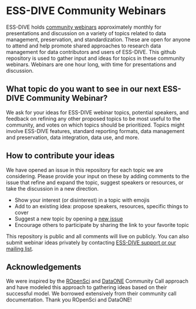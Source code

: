 # ESS-DIVE Community Webinars
ESS-DIVE holds [community webinars](https://ess-dive.lbl.gov/webinars/) approximately monthly for presentations and discussion on a variety of topics related to data management, preservation, and standardization. These are open for anyone to attend and help promote shared approaches to research data management for data contributors and users of ESS-DIVE. This github repository is used to gather input and ideas for topics in these community webinars. Webinars are one hour long, with time for presentations and discussion. 

## What topic do you want to see in our next ESS-DIVE Community Webinar? 
We ask for your ideas for ESS-DIVE webinar topics, potential speakers, and feedback on refining any other proposed topics to be most useful to the community, and votes on which topics should be prioritized. Topics might involve ESS-DIVE features, standard reporting formats, data management and preservation, data integration, data use, and more.  

## How to contribute your ideas
We have opened an issue in this repository for each topic we are considering. Please provide your input on these by adding comments to the issue that refine and expand the topic, suggest speakers or resources, or take the discussion in a new direction. 

* Show your interest (or disinterest) in a topic with emojis
* Add to an existing idea: propose speakers, resources, specific things to cover
* Suggest a new topic by opening a [new issue](https://github.com/ess-dive-community/essdive-webinars-and-events/issues/new?assignees=&labels=0%2Fidea&template=webinar-idea.md&title=)
* Encourage others to participate by sharing the link to your favorite topic

This repository is public and all comments will live on publicly. You can also submit webinar ideas privately by contacting [ESS-DIVE support or our mailing list](https://ess-dive.lbl.gov/contact/).

## Acknowledgements
We were inspired by the [ROpenSci](https://github.com/ropensci-org/community-calls) and [DataONE](https://github.com/DataONEorg/community-calls) Community Call approach and have modeled this approach to gathering ideas based on their successful model. We borrowed extensively from their community call documentation. Thank you ROpenSci and DataONE!
